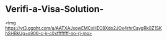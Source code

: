 # Verifi-a-Visa-Solution-
<img
https://yt3.ggpht.com/a/AATXAJxowEMCxHEC8Xdo2JOx4rhrCaygRk0Z1SKhSHBkUg=s900-c-k-c0xffffffff-no-rj-mo>